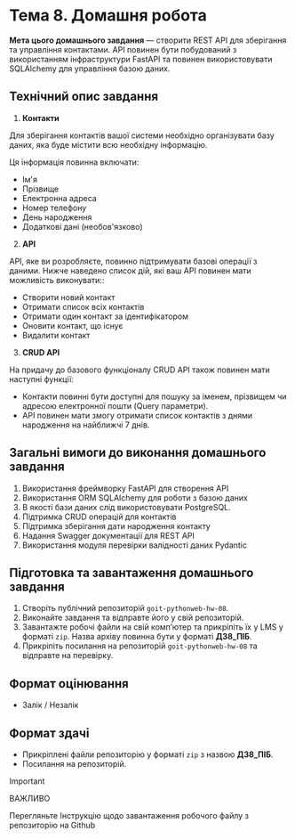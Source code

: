 # Тема 8. Домашня робота

**Мета цього домашнього завдання** — створити REST API для зберігання та
управління контактами. API повинен бути побудований з використанням
інфраструктури FastAPI та повинен використовувати SQLAlchemy для управління
базою даних.

## Технічний опис завдання

1. **Контакти**

Для зберігання контактів вашої системи необхідно організувати базу даних, яка
буде містити всю необхідну інформацію.

Ця інформація повинна включати:

- Ім'я
- Прізвище
- Електронна адреса
- Номер телефону
- День народження
- Додаткові дані (необов'язково)

2. **API**

API, яке ви розробляєте, повинно підтримувати базові операції з даними. Нижче
наведено список дій, які ваш API повинен мати можливість виконувати::

- Створити новий контакт
- Отримати список всіх контактів
- Отримати один контакт за ідентифікатором
- Оновити контакт, що існує
- Видалити контакт

3. **CRUD API**

На придачу до базового функціоналу CRUD API також повинен мати наступні функції:

- Контакти повинні бути доступні для пошуку за іменем, прізвищем чи адресою
  електронної пошти (Query параметри).
- API повинен мати змогу отримати список контактів з днями народження на
  найближчі 7 днів.

## Загальні вимоги до виконання домашнього завдання

1. Використання фреймворку FastAPI для створення API
2. Використання ORM SQLAlchemy для роботи з базою даних
3. В якості бази даних слід використовувати PostgreSQL.
4. Підтримка CRUD операцій для контактів
5. Підтримка зберігання дати народження контакту
6. Надання Swagger документації для REST API
7. Використання модуля перевірки валідності даних Pydantic

## Підготовка та завантаження домашнього завдання

1. Створіть публічний репозиторій `goit-pythonweb-hw-08`.
2. Виконайте завдання та відправте його у свій репозиторій.
3. Завантажте робочі файли на свій комп’ютер та прикріпіть їх у LMS у форматі
   `zip`. Назва архіву повинна бути у форматі **ДЗ8_ПІБ**.
4. Прикріпіть посилання на репозиторій `goit-pythonweb-hw-08` та відправте на
   перевірку.

## Формат оцінювання

- Залік / Незалік

## Формат здачі

- Прикріплені файли репозиторію у форматі `zip` з назвою **ДЗ8_ПІБ**.
- Посилання на репозиторій.

> [!IMPORTANT]
>
> ВАЖЛИВО
>
> Перегляньте Інструкцію щодо завантаження робочого файлу з репозиторію на
> Github

